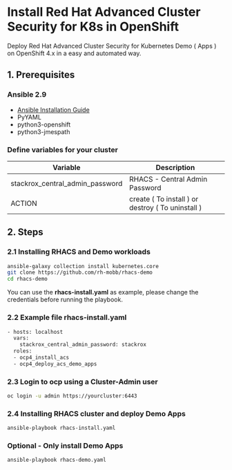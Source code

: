 # Install Red Hat Advanced Cluster Security for K8s in OpenShift

Deploy Red Hat Advanced Cluster Security for Kubernetes Demo ( Apps ) on OpenShift 4.x in a easy and automated way.

## 1. Prerequisites

### Ansible 2.9

- [Ansible Installation Guide](https://docs.ansible.com/ansible/latest/installation_guide/intro_installation.html)
- PyYAML
- python3-openshift
- python3-jmespath

### Define variables for your cluster

| Variable | Description |
| -------- | -------- |
| stackrox_central_admin_password    | RHACS - Central Admin Password     |
| ACTION    | create ( To install ) or destroy ( To uninstall )  |

## 2. Steps

### 2.1 Installing RHACS and Demo workloads

```bash
ansible-galaxy collection install kubernetes.core
git clone https://github.com/rh-mobb/rhacs-demo
cd rhacs-demo
```

You can use the **rhacs-install.yaml** as example, please change the credentials before running the playbook.

### 2.2 Example file rhacs-install.yaml

```bash
- hosts: localhost
  vars:
    stackrox_central_admin_password: stackrox
  roles:
  - ocp4_install_acs
  - ocp4_deploy_acs_demo_apps
```

### 2.3 Login to ocp using a Cluster-Admin user

```bash
oc login -u admin https://yourcluster:6443
```

### 2.4 Installing RHACS cluster and deploy Demo Apps

```bash
ansible-playbook rhacs-install.yaml
```

### Optional - Only install Demo Apps

```bash
ansible-playbook rhacs-demo.yaml
```
